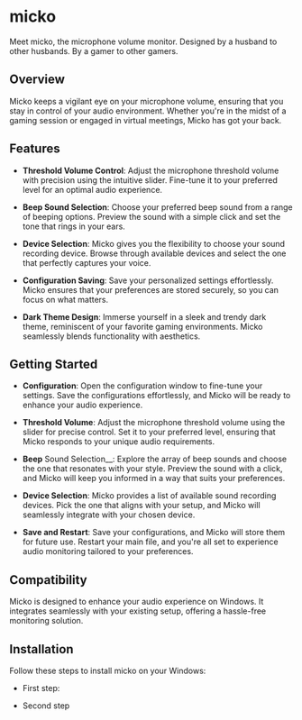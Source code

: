 # micko
Meet micko, the microphone volume monitor. Designed by a husband to other husbands. By a gamer to other gamers.

## Overview
Micko keeps a vigilant eye on your microphone volume, ensuring that you stay in control of your audio environment. Whether you're in the midst of a gaming session or engaged in virtual meetings, Micko has got your back.

## Features
- __Threshold Volume Control__: Adjust the microphone threshold volume with precision using the intuitive slider. Fine-tune it to your preferred level for an optimal audio experience.

- __Beep Sound Selection__: Choose your preferred beep sound from a range of beeping options. Preview the sound with a simple click and set the tone that rings in your ears.

- __Device Selection__: Micko gives you the flexibility to choose your sound recording device. Browse through available devices and select the one that perfectly captures your voice.

- __Configuration Saving__: Save your personalized settings effortlessly. Micko ensures that your preferences are stored securely, so you can focus on what matters.

- __Dark Theme Design__: Immerse yourself in a sleek and trendy dark theme, reminiscent of your favorite gaming environments. Micko seamlessly blends functionality with aesthetics.

## Getting Started
- __Configuration__: Open the configuration window to fine-tune your settings. Save the configurations effortlessly, and Micko will be ready to enhance your audio experience.

- __Threshold Volume__: Adjust the microphone threshold volume using the slider for precise control. Set it to your preferred level, ensuring that Micko responds to your unique audio requirements.

- __Beep__ Sound Selection__: Explore the array of beep sounds and choose the one that resonates with your style. Preview the sound with a click, and Micko will keep you informed in a way that suits your preferences.

- __Device Selection__: Micko provides a list of available sound recording devices. Pick the one that aligns with your setup, and Micko will seamlessly integrate with your chosen device.

- __Save and Restart__: Save your configurations, and Micko will store them for future use. Restart your main file, and you're all set to experience audio monitoring tailored to your preferences.

## Compatibility
Micko is designed to enhance your audio experience on Windows. It integrates seamlessly with your existing setup, offering a hassle-free monitoring solution.

## Installation

Follow these steps to install micko on your Windows:

- First step: 

- Second step